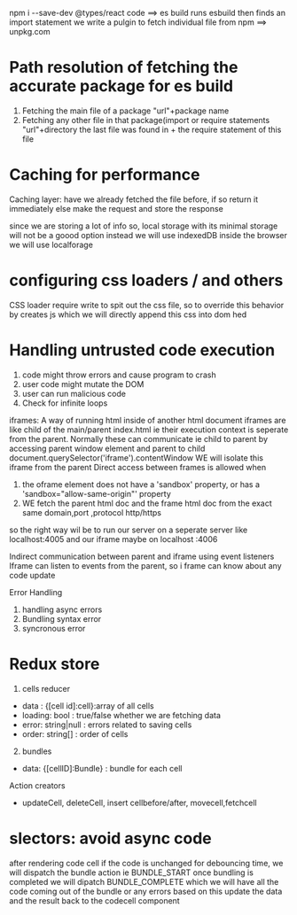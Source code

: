 npm i --save-dev @types/react
code ==> es build runs
esbuild then finds an import statement
we write a pulgin to fetch individual file from npm ==> unpkg.com

# Path resolution of fetching the accurate package for es build

1. Fetching the main file of a package
   "url"+package name
2. Fetching any other file in that package(import or require statements
   "url"+directory the last file was found in + the require statement of this file

# Caching for performance

Caching layer: have we already fetched the file before, if so return it immediately else make the request and store the response

since we are storing a lot of info so, local storage with its minimal storage will not be a goood option
instead we will use indexedDB inside the browser
we will use localforage

# configuring css loaders / and others

CSS loader require write to spit out the css file, so to override this behavior by creates js which we will directly append this css into dom hed

# Handling untrusted code execution

1.  code might throw errors and cause program to crash
2.  user code might mutate the DOM
3.  user can run malicious code
4.  Check for infinite loops

iframes: A way of running html inside of another html document
iframes are like child of the main/parent index.html ie their execution context is seperate from the parent. Normally these can communicate
ie child to parent by accessing parent window element and parent to child document.querySelector('iframe').contentWindow
WE will isolate this iframe from the parent
Direct access between frames is allowed when

1. the oframe element does not have a 'sandbox' property, or has a 'sandbox="allow-same-origin"' property
2. WE fetch the parent html doc and the frame html doc from the exact same domain,port ,protocol http/https

so the right way wil be to run our server on a seperate server like localhost:4005 and our iframe maybe on localhost :4006

Indirect communication between parent and iframe using event listeners
Iframe can listen to events from the parent, so i frame can know about any code update

Error Handling

1. handling async errors
2. Bundling syntax error
3. syncronous error

# Redux store

1. cells reducer

- data : {[cell id]:cell}:array of all cells
- loading: bool : true/false whether we are fetching data
- error: string|null : errors related to saving cells
- order: string[] : order of cells

2. bundles

- data: {[cellID]:Bundle} : bundle for each cell

Action creators

- updateCell, deleteCell, insert cellbefore/after, movecell,fetchcell

# slectors: avoid async code

after rendering code cell
if the code is unchanged for debouncing time, we will dispatch the bundle action ie BUNDLE_START
once bundling is completed we will dipatch BUNDLE_COMPLETE which we will have all the code coming out of the bundle
or any errors
based on this update the data and the result back to the codecell component
